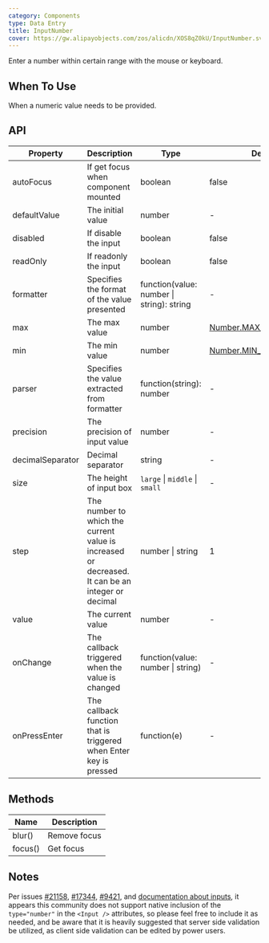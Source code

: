 ```yaml
---
category: Components
type: Data Entry
title: InputNumber
cover: https://gw.alipayobjects.com/zos/alicdn/XOS8qZ0kU/InputNumber.svg
---
```


Enter a number within certain range with the mouse or keyboard.

## When To Use

When a numeric value needs to be provided.

## API

| Property | Description | Type | Default |
| --- | --- | --- | --- |
| autoFocus | If get focus when component mounted | boolean | false |
| defaultValue | The initial value | number | - |
| disabled | If disable the input | boolean | false |
| readOnly | If readonly the input | boolean | false |
| formatter | Specifies the format of the value presented | function(value: number \| string): string | - |
| max | The max value | number | [Number.MAX_SAFE_INTEGER](https://developer.mozilla.org/en-US/docs/Web/JavaScript/Reference/Global_Objects/Number/MAX_SAFE_INTEGER) |
| min | The min value | number | [Number.MIN_SAFE_INTEGER](https://developer.mozilla.org/en-US/docs/Web/JavaScript/Reference/Global_Objects/Number/MIN_SAFE_INTEGER) |
| parser | Specifies the value extracted from formatter | function(string): number | - |
| precision | The precision of input value | number | - |
| decimalSeparator | Decimal separator | string | - |
| size | The height of input box | `large` \| `middle` \| `small` | - |
| step | The number to which the current value is increased or decreased. It can be an integer or decimal | number \| string | 1 |
| value | The current value | number | - |
| onChange | The callback triggered when the value is changed | function(value: number \| string) | - |
| onPressEnter | The callback function that is triggered when Enter key is pressed | function(e) | - |

## Methods

| Name    | Description  |
| ------- | ------------ |
| blur()  | Remove focus |
| focus() | Get focus    |

## Notes

Per issues [#21158](https://github.com/ant-design/ant-design/issues/21158), [#17344](https://github.com/ant-design/ant-design/issues/17344), [#9421](https://github.com/ant-design/ant-design/issues/9421), and [documentation about inputs](https://developer.mozilla.org/en-US/docs/Web/HTML/Element/input/number#Using_number_inputs), it appears this community does not support native inclusion of the `type="number"` in the `<Input />` attributes, so please feel free to include it as needed, and be aware that it is heavily suggested that server side validation be utilized, as client side validation can be edited by power users.

